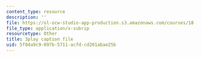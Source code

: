 ```yaml
---
content_type: resource
description: ''
file: https://ol-ocw-studio-app-production.s3.amazonaws.com/courses/18-06sc-linear-algebra-fall-2011/5f84a9c9097b5711acfdcd201abae25b_8o5Cmfpeo6g.vtt
file_type: application/x-subrip
resourcetype: Other
title: 3play caption file
uid: 5f84a9c9-097b-5711-acfd-cd201abae25b
---
```

